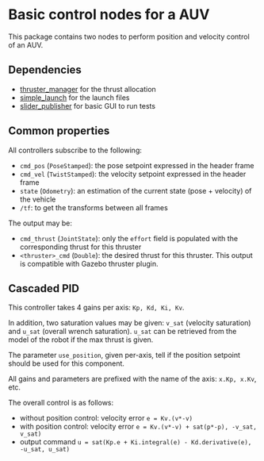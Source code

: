 # Basic control nodes for a AUV

This package contains two nodes to perform position and velocity control of an AUV.

## Dependencies

- [thruster_manager](https://github.com/CentraleNantesROV/thruster_manager) for the thrust allocation
- [simple_launch](https://github.com/oKermorgant/simple_launch) for the launch files
- [slider_publisher](https://github.com/oKermorgant/slider_publisher) for basic GUI to run tests

## Common properties

All controllers subscribe to the following:

- `cmd_pos` (`PoseStamped`): the pose setpoint expressed in the header frame
- `cmd_vel` (`TwistStamped`): the velocity setpoint expressed in the header frame
- `state` (`Odometry`): an estimation of the current state (pose + velocity) of the vehicle
- `/tf`: to get the transforms between all frames

The output may be:

- `cmd_thrust` (`JointState`): only the `effort` field is populated with the corresponding thrust for this thruster
- `<thruster>_cmd` (`Double`): the desired thrust for this thruster. This output is compatible with Gazebo thruster plugin.

## Cascaded PID

This controller takes 4 gains per axis: `Kp, Kd, Ki, Kv`. 

In addition, two saturation values may be given: `v_sat` (velocity saturation) and `u_sat` (overall wrench saturation). `u_sat` can be retrieved from the model of the robot if the max thrust is given.

The parameter `use_position`, given per-axis, tell if the position setpoint should be used for this component.

All gains and parameters are prefixed with the name of the axis: `x.Kp, x.Kv`, etc.

The overall control is as follows:

- without position control: velocity error `e = Kv.(v*-v)`
- with position control: velocity error `e = Kv.(v*-v) + sat(p*-p), -v_sat, v_sat)`
- output command `u = sat(Kp.e + Ki.integral(e) - Kd.derivative(e), -u_sat, u_sat)`
